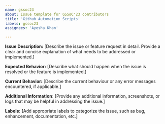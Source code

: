```yaml
---
name: gssoc23
about: Issue template for GSSoC'23 contributors
title: 'Github Automation Scripts'
labels: gssoc23
assignees: 'Ayesha Khan'

---
```


**Issue Description:**
[Describe the issue or feature request in detail. Provide a clear and concise explanation of what needs to be addressed or implemented.]

**Expected Behavior:**
[Describe what should happen when the issue is resolved or the feature is implemented.]

**Current Behavior:**
[Describe the current behaviour or any error messages encountered, if applicable.]

**Additional Information:**
[Provide any additional information, screenshots, or logs that may be helpful in addressing the issue.]

**Labels:**
[Add appropriate labels to categorize the issue, such as bug, enhancement, documentation, etc.]
